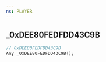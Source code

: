 ```yaml
---
ns: PLAYER
---
```

## _0xDEE80FEDFDD43C9B

```c
// 0xDEE80FEDFDD43C9B
Any _0xDEE80FEDFDD43C9B();
```

